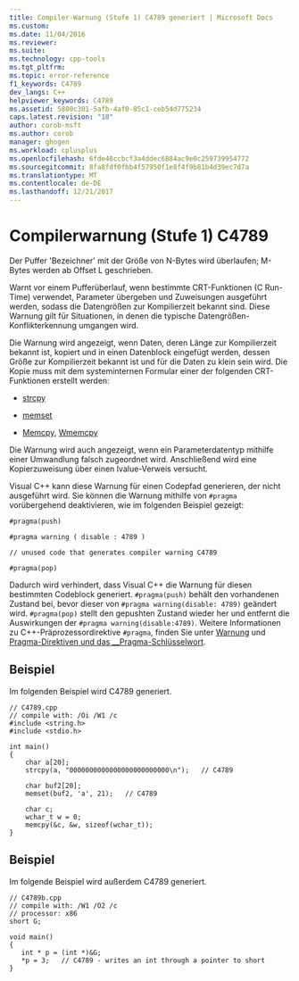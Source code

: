 ```yaml
---
title: Compiler-Warnung (Stufe 1) C4789 generiert | Microsoft Docs
ms.custom: 
ms.date: 11/04/2016
ms.reviewer: 
ms.suite: 
ms.technology: cpp-tools
ms.tgt_pltfrm: 
ms.topic: error-reference
f1_keywords: C4789
dev_langs: C++
helpviewer_keywords: C4789
ms.assetid: 5800c301-5afb-4af0-85c1-ceb54d775234
caps.latest.revision: "18"
author: corob-msft
ms.author: corob
manager: ghogen
ms.workload: cplusplus
ms.openlocfilehash: 6fde48ccbcf3a4ddec6884ac9e0c259739954772
ms.sourcegitcommit: 8fa8fdf0fbb4f57950f1e8f4f9b81b4d39ec7d7a
ms.translationtype: MT
ms.contentlocale: de-DE
ms.lasthandoff: 12/21/2017
---
```

# <a name="compiler-warning-level-1-c4789"></a>Compilerwarnung (Stufe 1) C4789
Der Puffer 'Bezeichner' mit der Größe von N-Bytes wird überlaufen; M-Bytes werden ab Offset L geschrieben.  
  
 Warnt vor einem Pufferüberlauf, wenn bestimmte CRT-Funktionen (C Run-Time) verwendet, Parameter übergeben und Zuweisungen ausgeführt werden, sodass die Datengrößen zur Kompilierzeit bekannt sind. Diese Warnung gilt für Situationen, in denen die typische Datengrößen-Konflikterkennung umgangen wird.  
  
 Die Warnung wird angezeigt, wenn Daten, deren Länge zur Kompilierzeit bekannt ist, kopiert und in einen Datenblock eingefügt werden, dessen Größe zur Kompilierzeit bekannt ist und für die Daten zu klein sein wird. Die Kopie muss mit dem systeminternen Formular einer der folgenden CRT-Funktionen erstellt werden:  
  
-   [strcpy](../../c-runtime-library/reference/strcpy-wcscpy-mbscpy.md)  
  
-   [memset](../../c-runtime-library/reference/memset-wmemset.md)  
  
-   [Memcpy](../../c-runtime-library/reference/memcpy-wmemcpy.md), [Wmemcpy](../../c-runtime-library/reference/memcpy-wmemcpy.md)  
  
 Die Warnung wird auch angezeigt, wenn ein Parameterdatentyp mithilfe einer Umwandlung falsch zugeordnet wird. Anschließend wird eine Kopierzuweisung über einen Ivalue-Verweis versucht.  
  
 Visual C++ kann diese Warnung für einen Codepfad generieren, der nicht ausgeführt wird. Sie können die Warnung mithilfe von `#pragma` vorübergehend deaktivieren, wie im folgenden Beispiel gezeigt:  
  
 `#pragma(push)`  
  
 `#pragma warning ( disable : 4789 )`  
  
 `// unused code that generates compiler warning C4789`  
  
 `#pragma(pop)`  
  
 Dadurch wird verhindert, dass Visual C++ die Warnung für diesen bestimmten Codeblock generiert. `#pragma(push)` behält den vorhandenen Zustand bei, bevor dieser von `#pragma warning(disable: 4789)` geändert wird. `#pragma(pop)` stellt den gepushten Zustand wieder her und entfernt die Auswirkungen der `#pragma warning(disable:4789)`. Weitere Informationen zu C++-Präprozessordirektive `#pragma`, finden Sie unter [Warnung](../../preprocessor/warning.md) und [Pragma-Direktiven und das __Pragma-Schlüsselwort](../../preprocessor/pragma-directives-and-the-pragma-keyword.md).  
  
## <a name="example"></a>Beispiel  
 Im folgenden Beispiel wird C4789 generiert.  
  
```  
// C4789.cpp  
// compile with: /Oi /W1 /c  
#include <string.h>  
#include <stdio.h>  
  
int main()   
{  
    char a[20];  
    strcpy(a, "0000000000000000000000000\n");   // C4789  
  
    char buf2[20];  
    memset(buf2, 'a', 21);   // C4789  
  
    char c;  
    wchar_t w = 0;  
    memcpy(&c, &w, sizeof(wchar_t));  
}  
```  
  
## <a name="example"></a>Beispiel  
 Im folgende Beispiel wird außerdem C4789 generiert.  
  
```  
// C4789b.cpp  
// compile with: /W1 /O2 /c  
// processor: x86  
short G;  
  
void main()  
{  
   int * p = (int *)&G;   
   *p = 3;   // C4789 - writes an int through a pointer to short  
}   
```
